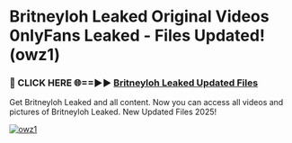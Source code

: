 # Britneyloh Leaked Original Videos 0nlyFans Leaked - Files Updated! (owz1)

<h3>🔴 CLICK HERE 🌐==►► <a href="https://tinyurl.com/2jnfzry5" rel="nofollow">Britneyloh Leaked Updated Files</a></h3>

Get Britneyloh Leaked and all content. Now you can access all videos and pictures of Britneyloh Leaked. New Updated Files 2025!

[![owz1](https://i.imgur.com/GyGTBgg.gif)](https://tinyurl.com/2jnfzry5)
